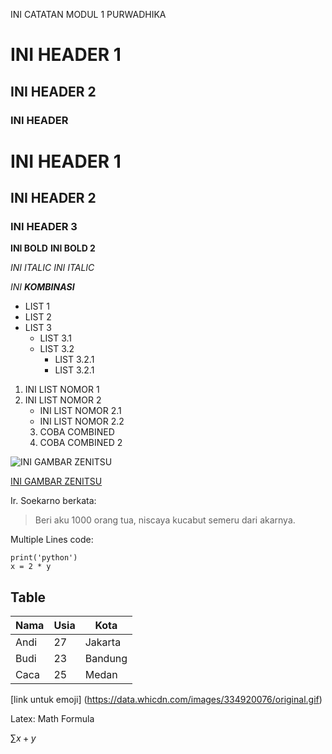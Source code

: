 INI CATATAN MODUL 1 PURWADHIKA

# INI HEADER 1 #
## INI HEADER 2 ##
### INI HEADER ###
# INI HEADER 1 #
## INI HEADER 2 ##
### INI HEADER 3 ###

**INI BOLD**
__INI BOLD 2__


*INI ITALIC*
_INI ITALIC_

_INI **KOMBINASI**_

- LIST 1
- LIST 2
- LIST 3
    - LIST 3.1
    - LIST 3.2
        - LIST 3.2.1
        - LIST 3.2.1

1. INI LIST NOMOR 1
2. INI LIST NOMOR 2
    - INI LIST NOMOR 2.1
    - INI LIST NOMOR 2.2
    3. COBA COMBINED
    1. COBA COMBINED 2

![INI GAMBAR ZENITSU](https://data.whicdn.com/images/334920076/original.gif)

[INI GAMBAR ZENITSU](https://data.whicdn.com/images/334920076/original.gif)

Ir. Soekarno berkata:

>Beri aku 1000 orang tua, niscaya kucabut semeru dari akarnya.

Multiple Lines code:

```
print('python')
x = 2 * y
```

## Table ##
Nama | Usia | Kota
-----|------|------
Andi |27| Jakarta
Budi |23| Bandung
Caca |25| Medan


[link untuk emoji] (https://data.whicdn.com/images/334920076/original.gif)

Latex: Math Formula

$\displaystyle \sum x + y$
